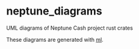 # neptune_diagrams
UML diagrams of Neptune Cash project rust crates

These diagrams are generated with [ml](https://github.com/dan-da/ml).
